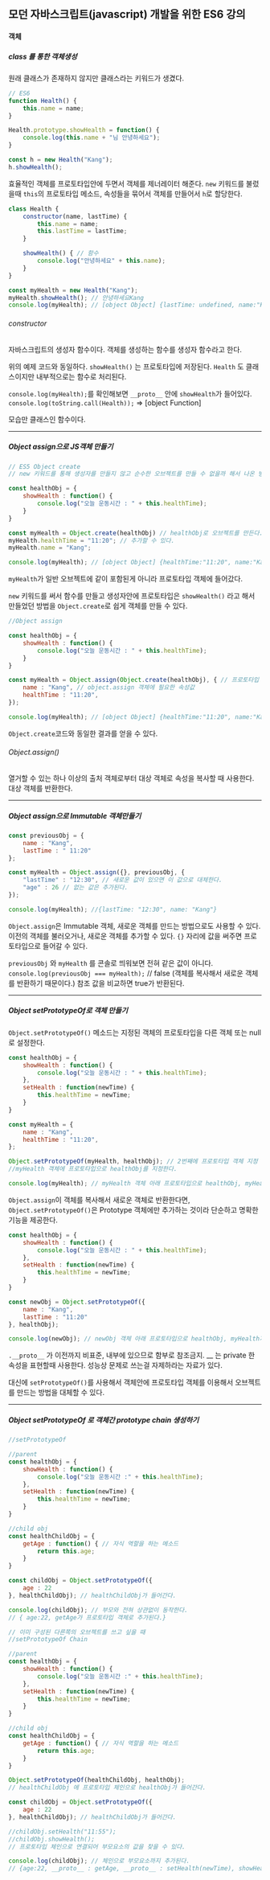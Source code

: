 ## 모던 자바스크립트(javascript) 개발을 위한 ES6 강의

#### 객체

##### class 를 통한 객체생성

원래 클래스가 존재하지 않지만 클래스라는 키워드가 생겼다.

```js
// ES6
function Health() {
    this.name = name;
}

Health.prototype.showHealth = function() {
    console.log(this.name + "님 안녕하세요");
}

const h = new Health("Kang");
h.showHealth();
```

효율적인 객체를 프로토타입안에 두면서 객체를 제너레이터 해준다.
`new` 키워드를 불렀을때 `this`의 프로토타입 메소드, 속성들을 묶어서 객체를 만들어서 `h`로 할당한다.

```js
class Health {
    constructor(name, lastTime) {
        this.name = name;
        this.lastTime = lastTime;
    }

    showHealth() { // 함수
        console.log("안녕하세요" + this.name);
    }
}

const myHealth = new Health("Kang");
myHealth.showHealth(); // 안녕하세요Kang
console.log(myHealth); // [object Object] {lastTime: undefined, name:"Kang"}
```

###### constructor
자바스크립트의 생성자 함수이다.
객체를 생성하는 함수를 생성자 함수라고 한다.

위의 예제 코드와 동일하다.
`showHealth()` 는 프로토타입에 저장된다.
`Health` 도 클래스이지만 내부적으로는 함수로 처리된다.

`console.log(myHealth);`를 확인해보면 `__proto__` 안에 `showHealth`가 들어있다.
`console.log(toString.call(Health));` => [object Function]

모습만 클래스인 함수이다.

----

##### Object assign으로 JS객체 만들기

```js
// ES5 Object create
// new 키워드를 통해 생성자를 만들지 않고 순수한 오브젝트를 만들 수 없을까 해서 나온 방법

const healthObj = {
    showHealth : function() {
        console.log("오늘 운동시간 : " + this.healthTime);
    }
}

const myHealth = Object.create(healthObj) // healthObj로 오브젝트를 만든다.
myHealth.healthTime = "11:20"; // 추가할 수 있다.
myHealth.name = "Kang";

console.log(myHealth); // [object Object] {healthTime:"11:20", name:"Kang", __proto__ => showHealth: f}
```

`myHealth`가 일반 오브젝트에 같이 포함된게 아니라 프로토타입 객체에 들어갔다.

`new` 키워드를 써서 함수를 만들고 생성자안에 프로토타입은 `showHealth()` 라고 해서 만들었던 방법을 `Object.create`로 쉽게 객체를 만들 수 있다.

```js
//Object assign

const healthObj = {
    showHealth : function() {
        console.log("오늘 운동시간 : " + this.healthTime);
    }
}

const myHealth = Object.assign(Object.create(healthObj), { // 프로토타입 객체에 넣을 것
    name : "Kang", // object.assign 객체에 필요한 속성값
    healthTime : "11:20",
});

console.log(myHealth); // [object Object] {healthTime:"11:20", name:"Kang", __proto__ => showHealth: f}
```

`Object.create`코드와 동일한 결과를 얻을 수 있다.

###### Object.assign()
열거할 수 있는 하나 이상의 출처 객체로부터 대상 객체로 속성을 복사할 때 사용한다.
대상 객체를 반환한다.

----

##### Object assign으로 Immutable 객체만들기

```js
const previousObj = {
    name : "Kang",
    lastTime : " 11:20"
};

const myHealth = Object.assign({}, previousObj, {
    "lastTime" : "12:30", // 새로운 값이 있으면 이 값으로 대체한다.
    "age" : 26 // 없는 값은 추가된다.
});

console.log(myHealth); //{lastTime: "12:30", name: "Kang"}
```

`Object.assign`은 Immutable 객체, 새로운 객체를 만드는 방법으로도 사용할 수 있다.
이전의 객체를 불러오거나, 새로운 객체를 추가할 수 있다. `{}` 자리에 값을 써주면 프로토타입으로 들어갈 수 있다.

`previousObj` 와 `myHealth` 를 콘솔로 띄워보면 전혀 같은 값이 아니다.
`console.log(previousObj === myHealth);` // false (객체를 복사해서 새로운 객체를 반환하기 때문이다.)
참조 값을 비교하면 true가 반환된다.

----

##### Object setPrototypeOf로 객체 만들기
`Object.setPrototypeOf()` 메소드는 지정된 객체의 프로토타입을 다른 객체 또는 null로 설정한다.

```js
const healthObj = {
    showHealth : function() {
        console.log("오늘 운동시간 : " + this.healthTime);
    },
    setHealth : function(newTime) {
        this.healthTime = newTime;
    }
}

const myHealth = {
    name : "Kang",
    healthTime : "11:20",
};

Object.setPrototypeOf(myHealth, healthObj); // 2번째에 프로토타입 객체 지정
//myHealth 객체에 프로토타입으로 healthObj를 지정한다.

console.log(myHealth); // myHealth 객체 아래 프로토타입으로 healthObj, myHealth가 추가된다.
```

`Object.assign`이 객체를 복사해서 새로운 객체로 반환한다면,
`Object.setPrototypeOf()`은 Prototype 객체에만 추가하는 것이라 단순하고 명확한 기능을 제공한다.

```js
const healthObj = {
    showHealth : function() {
        console.log("오늘 운동시간 : " + this.healthTime);
    },
    setHealth : function(newTime) {
        this.healthTime = newTime;
    }
}

const newObj = Object.setPrototypeOf({
    name : "Kang",
    lastTime : "11:20"
}, healthObj);

console.log(newObj); // newObj 객체 아래 프로토타입으로 healthObj, myHealth가 추가된다.
```

`.__proto__` 가 이전까지 비표준, 내부에 있으므로 함부로 참조금지.
__ 는 private 한 속성을 표현할때 사용한다.
성능상 문제로 쓰는걸 자제하라는 자료가 있다.

대신에 `setPrototypeOf()`를 사용해서 객체안에 프로토타입 객체를 이용해서 오브젝트를 만드는 방법을 대체할 수 있다.

----

##### Object setPrototypeOf 로 객체간 prototype chain 생성하기

```js
//setPrototypeOf

//parent
const healthObj = {
    showHealth : function() {
        console.log("오늘 운동시간 :" + this.healthTime);
    },
    setHealth : function(newTime) {
        this.healthTime = newTime;
    }
}

//child obj
const healthChildObj = {
    getAge : function() { // 자식 역할을 하는 메소드
        return this.age;
    }
}

const childObj = Object.setPrototypeOf({
    age : 22
}, healthChildObj); // healthChildObj가 들어간다.

console.log(childObj); // 부모와 전혀 상관없이 동작한다.
// { age:22, getAge가 프로토타입 객체로 추가된다.}
```

```js
// 이미 구성된 다른쪽의 오브젝트를 쓰고 싶을 때
//setPrototypeOf Chain

//parent
const healthObj = {
    showHealth : function() {
        console.log("오늘 운동시간 :" + this.healthTime);
    },
    setHealth : function(newTime) {
        this.healthTime = newTime;
    }
}

//child obj
const healthChildObj = {
    getAge : function() { // 자식 역할을 하는 메소드
        return this.age;
    }
}

Object.setPrototypeOf(healthChildObj, healthObj);
// healthChildObj 에 프로토타입 체인으로 healthObj가 들어간다.

const childObj = Object.setPrototypeOf({
    age : 22
}, healthChildObj); // healthChildObj가 들어간다.

//childObj.setHealth("11:55");
//childObj.showHealth();
// 프로토타입 체인으로 연결되어 부모요소의 값을 찾을 수 있다.

console.log(childObj); // 체인으로 부모요소까지 추가된다.
// {age:22, __proto__ : getAge, __proto__ : setHealth(newTime), showHealth}
```

